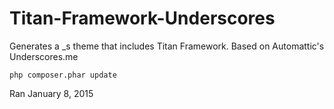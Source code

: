 Titan-Framework-Underscores
===========================

Generates a _s theme that includes Titan Framework. Based on Automattic's Underscores.me

```
php composer.phar update
```

Ran January 8, 2015
